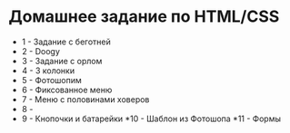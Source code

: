# Домашнее задание по HTML/CSS

* 1 - Задание с беготней
* 2 - Doogy
* 3 - Задание с орлом
* 4 - 3 колонки
* 5 - Фотошопим
* 6 - Фиксованное меню
* 7 - Меню с половинами ховеров
* 8 - 
* 9 - Кнопочки и батарейки
*10 - Шаблон из Фотошопа
*11 - Формы